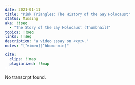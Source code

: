 ```yaml
---
date: 2021-01-11
title: "Pink Triangles: The History of the Gay Holocaust"
status: Missing
aka: !!seq
  - "The Story of the Gay Holocaust (Thumbnail)"
topics: !!seq
links: !!seq
description: "a video essay on <xyz>."
notes: "[^vimeo][^hbomb-min]"

cite:
  clips: !!map
  plagiarized: !!map
---
```

No transcript found.
